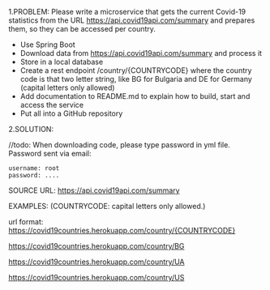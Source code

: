 1.PROBLEM:
Please write a microservice that gets the current Covid-19 statistics
from the URL https://api.covid19api.com/summary and prepares them, so they can be accessed per country.
* Use Spring Boot
* Download data from https://api.covid19api.com/summary and process it
* Store in a local database
* Create a rest endpoint /country/{COUNTRYCODE} where the country code is that two letter string,
like BG for Bulgaria and DE for Germany (capital letters only allowed)
* Add documentation to README.md to explain how to build, start and access the service
* Put all into a GitHub repository

2.SOLUTION:

//todo: When downloading code, please type password in yml file. Password sent via email:

    username: root
    password: ....
    
SOURCE URL: https://api.covid19api.com/summary

EXAMPLES: (COUNTRYCODE: capital letters only allowed.)

url format: https://covid19countries.herokuapp.com/country/{COUNTRYCODE}

https://covid19countries.herokuapp.com/country/BG

https://covid19countries.herokuapp.com/country/UA

https://covid19countries.herokuapp.com/country/US
